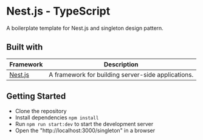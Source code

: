 # Nest.js - TypeScript

A boilerplate template for Nest.js and singleton design pattern.

## Built with

| Framework                                         | Description                                             |
| ------------------------------------------------- | ------------------------------------------------------- |
| [Nest.js](https://www.npmjs.com/package/nest)     | A framework for building server-side applications.      |

## Getting Started

- Clone the repository
- Install dependencies `npm install`
- Run `npm run start:dev` to start the development server
- Open the "http://localhost:3000/singleton" in a browser 

<!-- ### Screenshots
